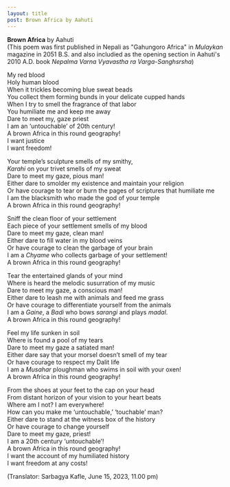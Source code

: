 ```yaml
---
layout: title
post: Brown Africa by Aahuti 
---
```


**Brown Africa** by Aahuti <br>
(This poem was first published in Nepali as "Gahungoro Africa" in _Mulaykan_ magazine in 2051 B.S. and also includied as the opening section in Aahuti's 2010 A.D. book _Nepalma Varna Vyavastha ra Varga-Sanghsrsha_)

My red blood <br>
Holy human blood <br>
When it trickles becoming blue sweat beads <br>
You collect them forming bunds in your delicate cupped hands <br>
When I try to smell the fragrance of that labor <br>
You humiliate me and keep me away <br>
Dare to meet my, gaze priest <br>
I am an ‘untouchable’ of 20th century! <br>
A brown Africa in this round geography! <br>
I want justice <br>
I want freedom!

Your temple’s sculpture smells of my smithy, <br>
_Karahi_ on your trivet smells of my sweat <br>
Dare to meet my gaze, pious man! <br>
Either dare to smolder my existence and maintain your religion <br>
Or have courage to tear or burn the pages of scriptures that humiliate me <br>
I am the blacksmith who made the god of your temple <br>
A brown Africa in this round geography!

Sniff the clean floor of your settlement <br>
Each piece of your settlement smells of my blood <br>
Dare to meet my gaze, clean man! <br>
Either dare to fill water in my blood veins <br>
Or have courage to clean the garbage of your brain <br>
I am a _Chyame_ who collects garbage of your settlement! <br>
A brown Africa in this round geography! 

Tear the entertained glands of your mind <br>
Where is heard the melodic susurration of my music <br>
Dare to meet my gaze, a conscious man! <br>
Either dare to leash me with animals and feed me grass <br>
Or have courage to differentiate yourself from the animals <br>
I am a _Gaine_, a _Badi_ who bows _sarangi_ and plays _madal_. <br>
A brown Africa in this round geography! 

Feel my life sunken in soil <br>
Where is found a pool of my tears <br>
Dare to meet my gaze a satiated man! <br>
Either dare say that your morsel doesn’t smell of my tear <br>
Or have courage to respect my Dalit life <br>
I am a _Musahar_ ploughman who swims in soil with your oxen! <br>
A brown Africa in this round geography!

From the shoes at your feet to the cap on your head <br>
From distant horizon of your vision to your heart beats <br>
Where am I not? I am everywhere! <br>
How can you make me ‘untouchable,’ ‘touchable’ man? <br>
Either dare to stand at the witness box  of the history <br>
Or have courage to change yourself <br>
Dare to meet my gaze, priest! <br>
I am a 20th century ‘untouchable’! <br>
A brown Africa in this round geography! <br>
I want the account of my humiliated history <br>
I want freedom at any costs! 

(Translator: Sarbagya Kafle, June 15, 2023, 11.00 pm)
